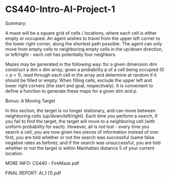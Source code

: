 # CS440-Intro-AI-Project-1

Summary:

A maze will be a square grid of cells / locations, where each cell is either empty or occupied. An agent wishes to travel from the upper left corner to the lower right corner, along the shortest path possible. The agent can only move from empty cells to neighboring empty cells in the up/down direction, or left/right - each cell has potentially four neighbors.

Mazes may be generated in the following way: for a given dimension dim construct a dim x dim array; given a probability p of a cell being occupied (0 < p < 1), read through each cell in the array and determine at random if it should be filled or empty. When filling cells, exclude the upper left and lower right corners (the start and goal, respectively). It is convenient to define a function to generate these maps for a given dim and p.

Bonus: A Moving Target

In this section, the target is no longer stationary, and can move between neighboring cells (up/down/left/right). Each time you perform a search, if you fail to find the target, the target will move to a neighboring cell (with uniform probability for each). However, all is not lost - every time you search a cell, you are now given two pieces of information instead of one: first, you are told whether or not the search was successful (same false negative rates as before); and if the search was unsuccessful, you are told whether or not the target is within Manhattan distance 5 of your current location.

MORE INFO: CS440 - FireMaze.pdf

FINAL REPORT: AI_1 (1).pdf
